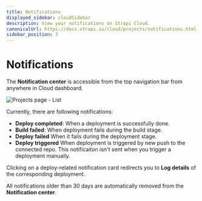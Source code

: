 ```yaml
---
title: Notifications
displayed_sidebar: cloudSidebar
description: View your notifications on Strapi Cloud.
canonicalUrl: https://docs.strapi.io/cloud/projects/notifications.html
sidebar_position: 3
---
```


# Notifications

The **Notification center** is accessible from the top navigation bar from anywhere in Cloud dashboard.

![Projects page - List](/img/assets/cloud/notification-center.png)

Currently, there are following notifications:

* **Deploy completed**: When a deployment is successfully done.
* **Build failed**: When deployment fails during the build stage.
* **Deploy failed** When it fails during the deployment stage.
* **Deploy triggered** When deployment is triggered by new push to the connected repo. This notificaiton isn't sent when you trigger a deployment manually.

Clicking on a deploy-related notification card redirects you to **Log details** of the corresponding deployment.

All notifications older than 30 days are automatically removed from the **Notification center**.